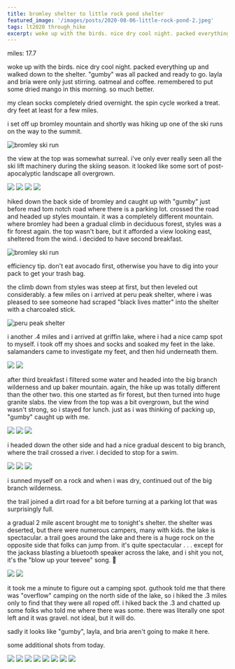 ```yaml
---
title: bromley shelter to little rock pond shelter
featured_image: '/images/posts/2020-08-06-little-rock-pond-2.jpeg'
tags: lt2020 through_hike
excerpt: woke up with the birds. nice dry cool night. packed everything up and walked down to the shelter. "gumby" was all packed and ready to go.
---
```


miles: 17.7

woke up with the birds. nice dry cool night. packed everything up and walked down to the shelter. "gumby" was all packed and ready to go. layla and bria were only just stirring. oatmeal and coffee. remembered to put some dried mango in this morning. so much better.

my clean socks completely dried overnight. the spin cycle worked a treat. dry feet at least for a few miles.

i set off up bromley mountain and shortly was hiking up one of the ski runs on the way to the summit. 

![bromley ski run](/images/posts/2020-08-06-bromley-ski-run.jpeg)

the view at the top was somewhat surreal. i've only ever really seen all the ski lift machinery during the skiing season. it looked like some sort of post-apocalyptic landscape all overgrown.

<div class="gallery" data-columns="3">
	<img src="/images/posts/2020-08-06-bromley-summit-1.jpeg">
	<img src="/images/posts/2020-08-06-bromley-summit-2.jpeg">
	<img src="/images/posts/2020-08-06-bromley-summit-3.jpeg">
	<img src="/images/posts/2020-08-06-bromley-summit-run-around-1.jpeg">
</div>

hiked down the back side of bromley and caught up with "gumby" just before mad tom notch road where there is a parking lot. crossed the road and headed up styles mountain. it was a completely different mountain. where bromley had been a gradual climb in deciduous forest, styles was a fir forest again. the top wasn't bare, but it afforded a view looking east, sheltered from the wind. i decided to have second breakfast.

![bromley ski run](/images/posts/2020-08-06-bromley-ski-run.jpeg)

efficiency tip. don't eat avocado first, otherwise you have to dig into your pack to get your trash bag.

the climb down from styles was steep at first, but then leveled out considerably. a few miles on i arrived at peru peak shelter, where i was pleased to see someone had scraped "black lives matter" into the shelter with a charcoaled stick.

![peru peak shelter](/images/posts/2020-08-06-peru-peak-shelter.jpeg)

i another .4 miles and i arrived at griffin lake, where i had a nice camp spot to myself. i took off my shoes and socks and soaked my feet in the lake. salamanders came to investigate my feet, and then hid underneath them.

<div class="gallery" data-columns="2">
	<img src="/images/posts/2020-08-06-griffin-lake-1.jpeg">
	<img src="/images/posts/2020-08-06-griffin-lake-2.jpeg">
</div>

after third breakfast i filtered some water and headed into the big branch wilderness and up baker mountain. again, the hike up was totally different than the other two. this one started as fir forest, but then turned into huge granite slabs. the view from the top was a bit overgrown, but the wind wasn't strong, so i stayed for lunch. just as i was thinking of packing up, "gumby" caught up with me.

<div class="gallery" data-columns="3">
	<img src="/images/posts/2020-08-06-baker-mountain-summit-1.jpeg">
	<img src="/images/posts/2020-08-06-baker-mountain-summit-2.jpeg">
	<img src="/images/posts/2020-08-06-baker-mountain-summit-3.jpeg">
</div>

i headed down the other side and had a nice gradual descent to big branch, where the trail crossed a river. i decided to stop for a swim.

<div class="gallery" data-columns="3">
	<img src="/images/posts/2020-08-06-big-branch-1.jpeg">
	<img src="/images/posts/2020-08-06-big-branch-2.jpeg">
	<img src="/images/posts/2020-08-06-big-branch-3.jpeg">
</div>

i sunned myself on a rock and when i was dry, continued out of the big branch wilderness.

the trail joined a dirt road for a bit before turning at a parking lot that was surprisingly full.

a gradual 2 mile ascent brought me to tonight's shelter. the shelter was deserted, but there were numerous campers, many with kids. the lake is spectacular. a trail goes around the lake and there is a huge rock on the opposite side that folks can jump from. it's quite spectacular . . . except for the jackass blasting a bluetooth speaker across the lake, and i shit you not, it's the "blow up your teevee" song. :facepalm:

<div class="gallery" data-columns="2">
	<img src="/images/posts/2020-08-06-little-rock-pond-1.jpeg">
	<img src="/images/posts/2020-08-06-little-rock-pond-2.jpeg">
</div>

it took me a minute to figure out a camping spot. guthook told me that there was "overflow" camping on the north side of the lake, so i hiked the .3 miles only to find that they were all roped off. i hiked back the .3 and chatted up some folks who told me where there was some. there was literally one spot left and it was gravel. not ideal, but it will do.

sadly it looks like "gumby", layla, and bria aren't going to make it here.

some additional shots from today.

<div class="gallery" data-columns="3">
	<img src="/images/posts/2020-08-06-boardwalk.jpeg">
	<img src="/images/posts/2020-08-06-wookiee.jpeg">
	<img src="/images/posts/2020-08-06-moss.jpeg">
	<img src="/images/posts/2020-08-06-birch-root.jpeg">
	<img src="/images/posts/2020-08-06-peru-shelter-bridge-1.jpeg">
	<img src="/images/posts/2020-08-06-peru-shelter-bridge-2.jpeg">
	<img src="/images/posts/2020-08-06-trail-deciduous-forest-1.jpeg">
	<img src="/images/posts/2020-08-06-trail-deciduous-forest-2.jpeg">
</div>
